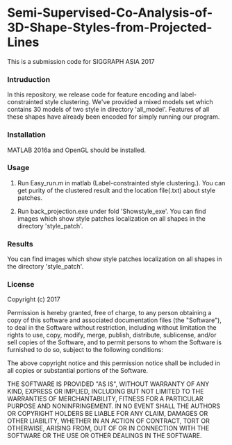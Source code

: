 # Semi-Supervised-Co-Analysis-of-3D-Shape-Styles-from-Projected-Lines
This is a submission code for SIGGRAPH ASIA 2017

### Intruduction

In this repository, we release code for feature encoding and label-constrainted style clustering.
We've provided a mixed models set which contains 30 models of two style in directory 'all_model'.
Features of all these shapes have already been encoded for simply running our program.

### Installation

MATLAB 2016a and OpenGL should be installed.

### Usage

1. Run Easy_run.m in matlab (Label-constrainted style clustering.). 
   You can get purity of the clustered result and the location file(.txt) about style patches.

2. Run back_projection.exe under fold 'Showstyle_exe'. 
   You can find images which show style patches localization on all shapes in the directory 'style_patch'.

### Results

You can find images which show style patches localization on all shapes in the directory 'style_patch'.

### License

Copyright (c) 2017

Permission is hereby granted, free of charge, to any person obtaining a copy
of this software and associated documentation files (the "Software"), to deal
in the Software without restriction, including without limitation the rights
to use, copy, modify, merge, publish, distribute, sublicense, and/or sell
copies of the Software, and to permit persons to whom the Software is
furnished to do so, subject to the following conditions:

The above copyright notice and this permission notice shall be included in all
copies or substantial portions of the Software.

THE SOFTWARE IS PROVIDED "AS IS", WITHOUT WARRANTY OF ANY KIND, EXPRESS OR
IMPLIED, INCLUDING BUT NOT LIMITED TO THE WARRANTIES OF MERCHANTABILITY,
FITNESS FOR A PARTICULAR PURPOSE AND NONINFRINGEMENT. IN NO EVENT SHALL THE
AUTHORS OR COPYRIGHT HOLDERS BE LIABLE FOR ANY CLAIM, DAMAGES OR OTHER
LIABILITY, WHETHER IN AN ACTION OF CONTRACT, TORT OR OTHERWISE, ARISING FROM,
OUT OF OR IN CONNECTION WITH THE SOFTWARE OR THE USE OR OTHER DEALINGS IN THE
SOFTWARE.
